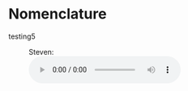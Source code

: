 # Nomenclature

testing5



<figure>
  <figcaption>Steven:</figcaption>
  <audio controls src="/main/piano.mp3"></audio>
</figure>
